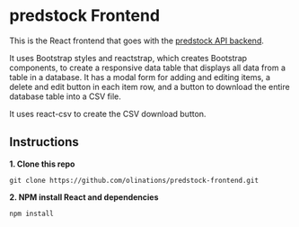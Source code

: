 # predstock Frontend

This is the React frontend that goes with the [predstock API backend](https://github.com/ricardo-tavares-santos/predstock-api). 

It uses Bootstrap styles and reactstrap, which creates Bootstrap components, to create a responsive data table that displays all data from a table in a database. It has a modal form for adding and editing items, a delete and edit button in each item row, and a button to download the entire database table into a CSV file.

It uses react-csv to create the CSV download button.

## Instructions

**1. Clone this repo**

```
git clone https://github.com/olinations/predstock-frontend.git
```

**2. NPM install React and dependencies**

```
npm install
```
